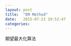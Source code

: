 ```yaml
---
layout: post
title:  "EM Method"
date:   2015-07-23 19:52:47
categories:
---
```


期望最大化算法

<!--more-->
